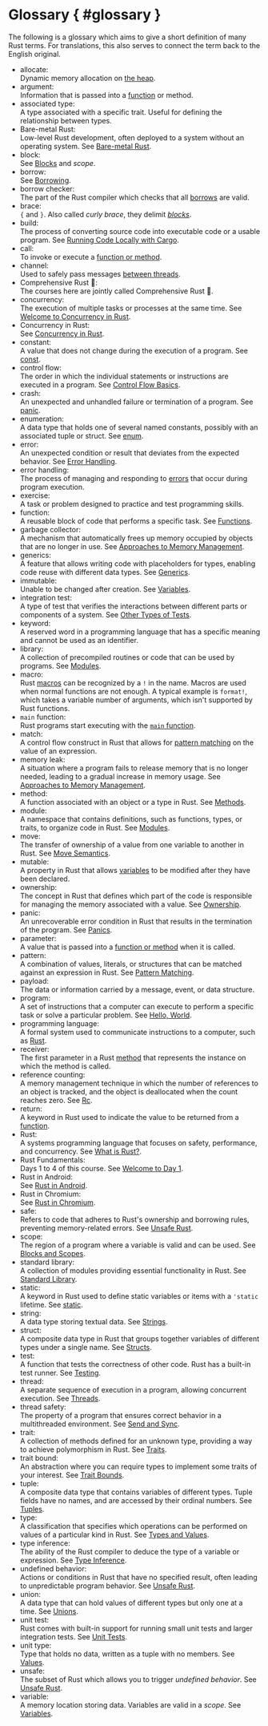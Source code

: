 <!-- i18n:comment Please keep { #glossary } untranslated. -->

# Glossary { #glossary }

The following is a glossary which aims to give a short definition of many Rust
terms. For translations, this also serves to connect the term back to the
English original.

<style>
h1#glossary ~ ul {
    list-style: none;
    padding-inline-start: 0;
}

h1#glossary ~ ul > li {
    /* Simplify with "text-indent: 2em hanging" when supported:
       https://caniuse.com/mdn-css_properties_text-indent_hanging */
    padding-left: 2em;
    text-indent: -2em;
}

h1#glossary ~ ul > li:first-line {
    font-weight: bold;
}
</style>

<!-- i18n:comment Please add the English term in italic after your -->
<!-- i18n:comment translated term. Also, please keep the hard line -->
<!-- i18n:comment breaks to ensure a nice formatting. -->

- allocate:\
  Dynamic memory allocation on [the heap](memory-management/review.md).
- argument:\
  Information that is passed into a [function](control-flow-basics/functions.md)
  or method.
- associated type:\
  A type associated with a specific trait. Useful for defining the relationship
  between types.
- Bare-metal Rust:\
  Low-level Rust development, often deployed to a system without an operating
  system. See [Bare-metal Rust](bare-metal.md).
- block:\
  See [Blocks](control-flow-basics/blocks-and-scopes.md) and _scope_.
- borrow:\
  See [Borrowing](borrowing/shared.md).
- borrow checker:\
  The part of the Rust compiler which checks that all
  [borrows](borrowing/borrowck.md) are valid.
- brace:\
  `{` and `}`. Also called _curly brace_, they delimit
  [_blocks_](control-flow-basics/blocks-and-scopes.md).
- build:\
  The process of converting source code into executable code or a usable
  program. See [Running Code Locally with Cargo](cargo/running-locally.md).
- call:\
  To invoke or execute a [function or method](control-flow-basics/functions.md).
- channel:\
  Used to safely pass messages [between threads](concurrency/channels.md).
- Comprehensive Rust 🦀:\
  The courses here are jointly called Comprehensive Rust 🦀.
- concurrency:\
  The execution of multiple tasks or processes at the same time. See
  [Welcome to Concurrency in Rust](concurrency/welcome.md).
- Concurrency in Rust:\
  See [Concurrency in Rust](concurrency/welcome.md).
- constant:\
  A value that does not change during the execution of a program. See
  [const](user-defined-types/const.md).
- control flow:\
  The order in which the individual statements or instructions are executed in a
  program. See [Control Flow Basics](control-flow-basics.md).
- crash:\
  An unexpected and unhandled failure or termination of a program. See
  [panic](error-handling/panics.md).
- enumeration:\
  A data type that holds one of several named constants, possibly with an
  associated tuple or struct. See [enum](user-defined-types/enums.md).
- error:\
  An unexpected condition or result that deviates from the expected behavior.
  See [Error Handling](error-handling.md).
- error handling:\
  The process of managing and responding to [errors](error-handling.md) that
  occur during program execution.
- exercise:\
  A task or problem designed to practice and test programming skills.
- function:\
  A reusable block of code that performs a specific task. See
  [Functions](control-flow-basics/functions.md).
- garbage collector:\
  A mechanism that automatically frees up memory occupied by objects that are no
  longer in use. See
  [Approaches to Memory Management](memory-management/approaches.md).
- generics:\
  A feature that allows writing code with placeholders for types, enabling code
  reuse with different data types. See [Generics](generics.md).
- immutable:\
  Unable to be changed after creation. See
  [Variables](types-and-values/variables.md).
- integration test:\
  A type of test that verifies the interactions between different parts or
  components of a system. See [Other Types of Tests](testing/other.md).
- keyword:\
  A reserved word in a programming language that has a specific meaning and
  cannot be used as an identifier.
- library:\
  A collection of precompiled routines or code that can be used by programs. See
  [Modules](modules.md).
- macro:\
  Rust [macros](control-flow-basics/macros.md) can be recognized by a `!` in the
  name. Macros are used when normal functions are not enough. A typical example
  is `format!`, which takes a variable number of arguments, which isn't
  supported by Rust functions.
- `main` function:\
  Rust programs start executing with the
  [`main` function](types-and-values/hello-world.md).
- match:\
  A control flow construct in Rust that allows for
  [pattern matching](pattern-matching.md) on the value of an expression.
- memory leak:\
  A situation where a program fails to release memory that is no longer needed,
  leading to a gradual increase in memory usage. See
  [Approaches to Memory Management](memory-management/approaches.md).
- method:\
  A function associated with an object or a type in Rust. See
  [Methods](methods-and-traits/methods.md).
- module:\
  A namespace that contains definitions, such as functions, types, or traits, to
  organize code in Rust. See [Modules](modules.md).
- move:\
  The transfer of ownership of a value from one variable to another in Rust. See
  [Move Semantics](memory-management/move.md).
- mutable:\
  A property in Rust that allows [variables](types-and-values/variables.md) to
  be modified after they have been declared.
- ownership:\
  The concept in Rust that defines which part of the code is responsible for
  managing the memory associated with a value. See
  [Ownership](memory-management/ownership.md).
- panic:\
  An unrecoverable error condition in Rust that results in the termination of
  the program. See [Panics](error-handling/panics.md).
- parameter:\
  A value that is passed into a
  [function or method](control-flow-basics/functions.md) when it is called.
- pattern:\
  A combination of values, literals, or structures that can be matched against
  an expression in Rust. See [Pattern Matching](pattern-matching.md).
- payload:\
  The data or information carried by a message, event, or data structure.
- program:\
  A set of instructions that a computer can execute to perform a specific task
  or solve a particular problem. See
  [Hello, World](types-and-values/hello-world.md).
- programming language:\
  A formal system used to communicate instructions to a computer, such as
  [Rust](hello-world/what-is-rust.md).
- receiver:\
  The first parameter in a Rust [method](methods-and-traits/methods.md) that
  represents the instance on which the method is called.
- reference counting:\
  A memory management technique in which the number of references to an object
  is tracked, and the object is deallocated when the count reaches zero. See
  [Rc](smart-pointers/rc.md).
- return:\
  A keyword in Rust used to indicate the value to be returned from a
  [function](control-flow-basics/functions.md).
- Rust:\
  A systems programming language that focuses on safety, performance, and
  concurrency. See [What is Rust?](hello-world/what-is-rust.md).
- Rust Fundamentals:\
  Days 1 to 4 of this course. See [Welcome to Day 1](welcome-day-1.md).
- Rust in Android:\
  See [Rust in Android](android.md).
- Rust in Chromium:\
  See [Rust in Chromium](chromium.md).
- safe:\
  Refers to code that adheres to Rust's ownership and borrowing rules,
  preventing memory-related errors. See [Unsafe Rust](unsafe-rust.md).
- scope:\
  The region of a program where a variable is valid and can be used. See
  [Blocks and Scopes](control-flow-basics/blocks-and-scopes.md).
- standard library:\
  A collection of modules providing essential functionality in Rust. See
  [Standard Library](std-types/std.md).
- static:\
  A keyword in Rust used to define static variables or items with a `'static`
  lifetime. See [static](user-defined-types/static.md).
- string:\
  A data type storing textual data. See [Strings](references/strings.md).
- struct:\
  A composite data type in Rust that groups together variables of different
  types under a single name. See [Structs](user-defined-types/named-structs.md).
- test:\
  A function that tests the correctness of other code. Rust has a built-in test
  runner. See [Testing](testing.md).
- thread:\
  A separate sequence of execution in a program, allowing concurrent execution.
  See [Threads](concurrency/threads.md).
- thread safety:\
  The property of a program that ensures correct behavior in a multithreaded
  environment. See [Send and Sync](concurrency/send-sync.md).
- trait:\
  A collection of methods defined for an unknown type, providing a way to
  achieve polymorphism in Rust. See [Traits](methods-and-traits/traits.md).
- trait bound:\
  An abstraction where you can require types to implement some traits of your
  interest. See [Trait Bounds](generics/trait-bounds.md).
- tuple:\
  A composite data type that contains variables of different types. Tuple fields
  have no names, and are accessed by their ordinal numbers. See
  [Tuples](tuples-and-arrays/tuples.md).
- type:\
  A classification that specifies which operations can be performed on values of
  a particular kind in Rust. See [Types and Values](types-and-values.md).
- type inference:\
  The ability of the Rust compiler to deduce the type of a variable or
  expression. See [Type Inference](types-and-values/inference.md).
- undefined behavior:\
  Actions or conditions in Rust that have no specified result, often leading to
  unpredictable program behavior. See [Unsafe Rust](unsafe-rust.md).
- union:\
  A data type that can hold values of different types but only one at a time.
  See [Unions](unsafe-rust/unions.md).
- unit test:\
  Rust comes with built-in support for running small unit tests and larger
  integration tests. See [Unit Tests](testing/unit-tests.md).
- unit type:\
  Type that holds no data, written as a tuple with no members. See
  [Values](types-and-values/values.md).
- unsafe:\
  The subset of Rust which allows you to trigger _undefined behavior_. See
  [Unsafe Rust](unsafe-rust/unsafe.md).
- variable:\
  A memory location storing data. Variables are valid in a _scope_. See
  [Variables](types-and-values/variables.md).
